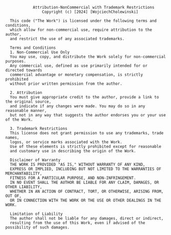                 Attribution-NonCommercial with Trademark Restrictions
                    Copyright (c) [2024] [WojciechCholewinski]

      This code ("The Work") is licensed under the following terms and conditions,
      which allow for non-commercial use, require attribution to the author,
      and restrict the use of any associated trademarks.

      Terms and Conditions
      1. Non-Commercial Use Only
      You may use, copy, and distribute the Work solely for non-commercial purposes.
      Any commercial use, defined as use primarily intended for or directed towards
      commercial advantage or monetary compensation, is strictly prohibited
      without prior written permission from the author.

      2. Attribution
      You must give appropriate credit to the author, provide a link to the original source,
      and indicate if any changes were made. You may do so in any reasonable manner,
      but not in any way that suggests the author endorses you or your use of the Work.

      3. Trademark Restrictions
      This license does not grant permission to use any trademarks, trade names,
      logos, or service marks associated with the Work.
      Use of these elements is strictly prohibited except for reasonable
      and customary use in describing the origin of the Work.

      Disclaimer of Warranty
      THE WORK IS PROVIDED "AS IS," WITHOUT WARRANTY OF ANY KIND,
      EXPRESS OR IMPLIED, INCLUDING BUT NOT LIMITED TO THE WARRANTIES OF MERCHANTABILITY,
      FITNESS FOR A PARTICULAR PURPOSE, AND NON-INFRINGEMENT.
      IN NO EVENT SHALL THE AUTHOR BE LIABLE FOR ANY CLAIM, DAMAGES, OR OTHER LIABILITY,
      WHETHER IN AN ACTION OF CONTRACT, TORT, OR OTHERWISE, ARISING FROM, OUT OF,
      OR IN CONNECTION WITH THE WORK OR THE USE OR OTHER DEALINGS IN THE WORK.

      Limitation of Liability
      The author shall not be liable for any damages, direct or indirect,
      resulting from the use of this Work, even if advised of the possibility of such damages.

